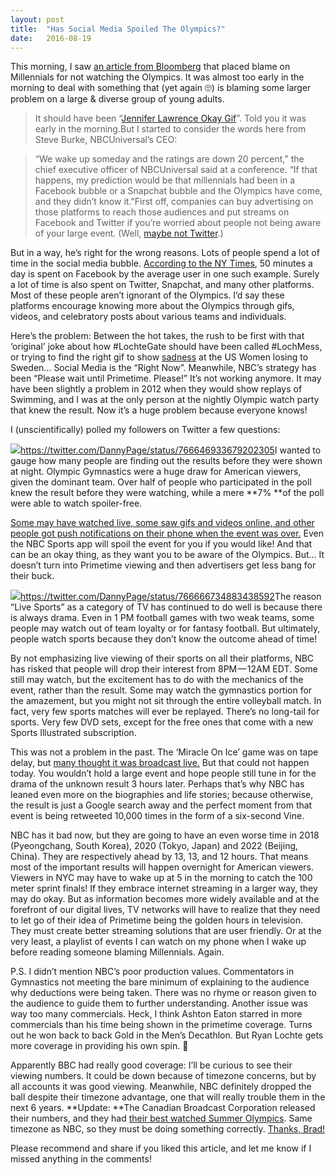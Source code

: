 ```yaml
---
layout:	post
title:	"Has Social Media Spoiled The Olympics?"
date:	2016-08-19
---
```


  This morning, I saw [an article from Bloomberg](http://www.bloomberg.com/news/articles/2016-08-19/nbc-s-12-billion-olympics-bet-stumbles-thanks-to-millennials) that placed blame on Millennials for not watching the Olympics. It was almost too early in the morning to deal with something that (yet again 🙄) is blaming some larger problem on a large & diverse group of young adults.


> [](https://twitter.com/DannyPage/status/766635147806449665)It should have been “[Jennifer Lawrence Okay Gif](http://giphy.com/gifs/jennifer-lawrence-thumbs-up-ok-Fml0fgAxVx1eM)”. Told you it was early in the morning.But I started to consider the words here from Steve Burke, NBCUniversal’s CEO:


> “We wake up someday and the ratings are down 20 percent,” the chief executive officer of NBCUniversal said at a conference. “If that happens, my prediction would be that millennials had been in a Facebook bubble or a Snapchat bubble and the Olympics have come, and they didn’t know it.”First off, companies can buy advertising on those platforms to reach those audiences and put streams on Facebook and Twitter if you’re worried about people not being aware of your large event. (Well, [maybe not Twitter](http://www.vocativ.com/348357/the-olympics-bans-gifs/).)

But in a way, he’s right for the wrong reasons. Lots of people spend a lot of time in the social media bubble. [According to the NY Times](http://www.nytimes.com/2016/05/06/business/facebook-bends-the-rules-of-audience-engagement-to-its-advantage.html?_r=0), 50 minutes a day is spent on Facebook by the average user in one such example. Surely a lot of time is also spent on Twitter, Snapchat, and many other platforms. Most of these people aren’t ignorant of the Olympics. I’d say these platforms encourage knowing more about the Olympics through gifs, videos, and celebratory posts about various teams and individuals.

Here’s the problem: Between the hot takes, the rush to be first with that ‘original’ joke about how #LochteGate should have been called #LochMess, or trying to find the right gif to show [sadness](http://replygif.net/i/269.gif) at the US Women losing to Sweden… Social Media is the “Right Now”. Meanwhile, NBC’s strategy has been “Please wait until Primetime. Please!” It’s not working anymore. It may have been slightly a problem in 2012 when they would show replays of Swimming, and I was at the only person at the nightly Olympic watch party that knew the result. Now it’s a huge problem because everyone knows!

I (unscientifically) polled my followers on Twitter a few questions:

![](/views/assets/img/1*BPeLu0W-JWiL6jEhsV0ehg.png)<https://twitter.com/DannyPage/status/766646933679202305>I wanted to gauge how many people are finding out the results before they were shown at night. Olympic Gymnastics were a huge draw for American viewers, given the dominant team. Over half of people who participated in the poll knew the result before they were watching, while a mere **7% **of the poll were able to watch spoiler-free.

[Some may have watched live, some saw gifs and videos online, and other people got push notifications on their phone when the event was over.](https://twitter.com/DannyPage/status/766647595531919360) Even the NBC Sports app will spoil the event for you if you would like! And that can be an okay thing, as they want you to be aware of the Olympics. But… It doesn’t turn into Primetime viewing and then advertisers get less bang for their buck.

![](/views/assets/img/1*yhAshAinuWQQ2j5mIrT2ZQ.png)<https://twitter.com/DannyPage/status/766666734883438592>The reason “Live Sports” as a category of TV has continued to do well is because there is always drama. Even in 1 PM football games with two weak teams, some people may watch out of team loyalty or for fantasy football. But ultimately, people watch sports because they don’t know the outcome ahead of time!

By not emphasizing live viewing of their sports on all their platforms, NBC has risked that people will drop their interest from 8PM — 12AM EDT. Some still may watch, but the excitement has to do with the mechanics of the event, rather than the result. Some may watch the gymnastics portion for the amazement, but you might not sit through the entire volleyball match. In fact, very few sports matches will ever be replayed. There’s no long-tail for sports. Very few DVD sets, except for the free ones that come with a new Sports Illustrated subscription.

This was not a problem in the past. The ‘Miracle On Ice’ game was on tape delay, but [many thought it was broadcast live.](https://en.wikipedia.org/wiki/Miracle_on_Ice#Game_summary) But that could not happen today. You wouldn’t hold a large event and hope people still tune in for the drama of the unknown result 3 hours later. Perhaps that’s why NBC has leaned even more on the biographies and life stories; because otherwise, the result is just a Google search away and the perfect moment from that event is being retweeted 10,000 times in the form of a six-second Vine.

NBC has it bad now, but they are going to have an even worse time in 2018 (Pyeongchang, South Korea), 2020 (Tokyo, Japan) and 2022 (Beijing, China). They are respectively ahead by 13, 13, and 12 hours. That means most of the important results will happen overnight for American viewers. Viewers in NYC may have to wake up at 5 in the morning to catch the 100 meter sprint finals! If they embrace internet streaming in a larger way, they may do okay. But as information becomes more widely available and at the forefront of our digital lives, TV networks will have to realize that they need to let go of their idea of Primetime being the golden hours in television. They must create better streaming solutions that are user friendly. Or at the very least, a playlist of events I can watch on my phone when I wake up before reading someone blaming Millennials. Again.

P.S. I didn’t mention NBC’s poor production values. Commentators in Gymnastics not meeting the bare minimum of explaining to the audience why deductions were being taken. There was no rhyme or reason given to the audience to guide them to further understanding. Another issue was way too many commercials. Heck, I think Ashton Eaton starred in more commercials than his time being shown in the primetime coverage. Turns out he won back to back Gold in the Men’s Decathlon. But Ryan Lochte gets more coverage in providing his own spin. 🤔

Apparently BBC had really good coverage: I’ll be curious to see their viewing numbers. It could be down because of timezone concerns, but by all accounts it was good viewing. Meanwhile, NBC definitely dropped the ball despite their timezone advantage, one that will really trouble them in the next 6 years. **Update: **The Canadian Broadcast Corporation released their numbers, and they had [their best watched Summer Olympics](http://www.cbc.ca/mediacentre/rio-2016-on-cbcradio-canada-becomes-most-watched-summer-olympic-games-in-canadian-history.html). Same timezone as NBC, so they must be doing something correctly. [Thanks, Brad!](https://twitter.com/Sammich_BLT/)

Please recommend and share if you liked this article, and let me know if I missed anything in the comments!

  